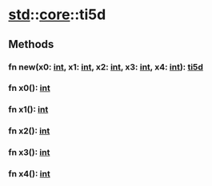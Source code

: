# [std](/libs/std/)::[core](/libs/std/core/)::ti5d

## Methods
### fn new(x0:&nbsp;[int](/libs/std/core/type.int.md), x1:&nbsp;[int](/libs/std/core/type.int.md), x2:&nbsp;[int](/libs/std/core/type.int.md), x3:&nbsp;[int](/libs/std/core/type.int.md), x4:&nbsp;[int](/libs/std/core/type.int.md)):&nbsp;[ti5d](/libs/std/core/type.ti5d.md)<Badge text="native" /><Badge text="static" />
### fn x0():&nbsp;[int](/libs/std/core/type.int.md)<Badge text="native" />
### fn x1():&nbsp;[int](/libs/std/core/type.int.md)<Badge text="native" />
### fn x2():&nbsp;[int](/libs/std/core/type.int.md)<Badge text="native" />
### fn x3():&nbsp;[int](/libs/std/core/type.int.md)<Badge text="native" />
### fn x4():&nbsp;[int](/libs/std/core/type.int.md)<Badge text="native" />
